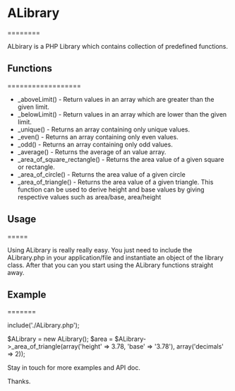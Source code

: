 # ALibrary
========

ALbirary is a PHP Library which contains collection of predefined functions.


## Functions
==================

* _aboveLimit() - Return values in an array which are greater than the given limit.
* _belowLimit() - Return values in an array which are lower than the given limit.
* _unique() - Returns an array containing only unique values.
* _even() - Returns an array containing only even values.
* _odd() - Returns an array containing only odd values.
* _average() - Returns the average of an value array.
* _area_of_square_rectangle() - Returns the area value of a given square or rectangle.
* _area_of_circle() - Returns the area value of a given circle
* _area_of_triangle() - Returns the area value of a given triangle. This function can be used to derive height and base values by giving respective values such as area/base, area/height


## Usage
=====

Using ALibrary is really really easy. You just need to include the ALibrary.php in your application/file and instantiate an object of the library class. After that you can you start using the ALibrary
functions straight away.

## Example
=======

include('./ALibrary.php');

$ALibrary = new ALibrary();
$area = $ALibrary->_area_of_triangle(array('height' => 3.78, 'base' => '3.78'), array('decimals' => 2));

Stay in touch for more examples and API doc.

Thanks.

